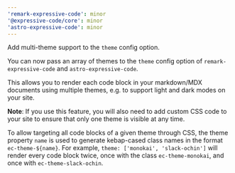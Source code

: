 ```yaml
---
'remark-expressive-code': minor
'@expressive-code/core': minor
'astro-expressive-code': minor
---
```


Add multi-theme support to the `theme` config option.

You can now pass an array of themes to the `theme` config option of `remark-expressive-code` and `astro-expressive-code`.

This allows you to render each code block in your markdown/MDX documents using multiple themes, e.g. to support light and dark modes on your site.

**Note**: If you use this feature, you will also need to add custom CSS code to your site to ensure that only one theme is visible at any time.

To allow targeting all code blocks of a given theme through CSS, the theme property `name` is used to generate kebap-cased class names in the format `ec-theme-${name}`. For example, `theme: ['monokai', 'slack-ochin']` will render every code block twice, once with the class `ec-theme-monokai`, and once with `ec-theme-slack-ochin`.
